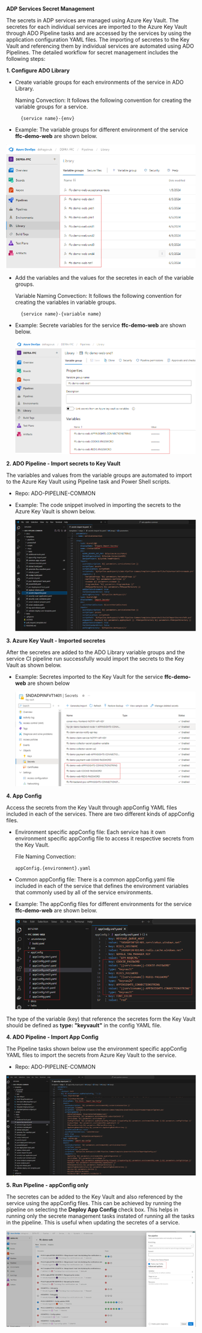 **ADP Services Secret Management**

The secrets in ADP services are managed using Azure Key Vault. The secretes for each individual services are imported to the Azure Key Vault through ADO Pipeline tasks and are accessed by the services by using the application configuration YAML files. The importing of secretes to the Key Vault and referencing them by individual services are automated using ADO Pipelines. The detailed workflow for secret management includes the following steps:

**1. Configure ADO Library**

- Create variable groups for each environments of the service in ADO Library.

  Naming Convection: It follows the following convention for creating the variable groups for a service.

        {service name}-{env}

-   Example: The variable groups for different environment of the service **ffc-demo-web** are shown below.

  ![image.png](../../images/variable-group.png)

- Add the variables and the values for the secretes in each of the variable groups.

  Variable Naming Convection: It follows the following convention for creating the variables in variable groups.

        {service name}-{variable name}

- Example: Secrete variables for the service **ffc-demo-web** are shown below.

  ![image.png](../../images/variable-group-keyvalue.png)


**2. ADO Pipeline - Import secrets to Key Vault**

The variables and values from the variable groups are automated to import to the Azure Key Vault using 
Pipeline task and Power Shell scripts. 

- Repo: ADO-PIPELINE-COMMON  

- Example: The code snippet involved in importing the secrets to the Azure Key Vault is 
  shown below.

  ![image.png](../../images/Import-secrets-to-Key-Vault.png)


**3. Azure Key Vault - Imported secretes**

After the secretes are added to the ADO Library variable groups and the service CI pipeline run successfully would import the secrets to the Key Vault as shown below. 

- Example: Secretes imported to the Key Vault for the service **ffc-demo-web** are shown below

  ![image.png](../../images/keyvault-secretes.png)
 

**4. App Config**

Access the secrets from the Key Vault through appConfig YAML files included in each of the services. 
There are two different kinds of appConfig files. 

- Environment specific appConfig file: Each service has it own environment specific appConfig file to access it 
  respective secrets from the Key Vault.

  File Naming Convection:

      appConfig.{environment}.yaml

- Common appConfig file: There is a common appConfig.yaml file included in each of the service that defines the 
  environment variables that commonly used by all of the service environments.

- Example: The appConfig files for different environments for the service **ffc-demo-web** are shown below.

  ![image.png](../../images/appconfig.png)

The type of the variable (key) that reference the secretes form the Key Vault should be defined as **type: "keyvault"** in the config YAML file.


**4. ADO Pipeline - Import App Config**

The Pipeline tasks shown below use the environment specific appConfig YAML files to import the secrets from Azure Key Vault to the service.

- Repo: ADO-PIPELINE-COMMON  

![image.png](../../images/import-appconfig.png)


**5. Run Pipeline - appConfig only**

The secretes can be added to the Key Vault and also referenced by the service using the appConfig files. This can be achieved by running the pipeline on selecting the **Deploy App Config** check box. This helps in running only the secrete management tasks instated of running all the tasks in the pipeline. This is useful when updating the secretes of a service.

![image.png](../../images/run-appconfig.png)